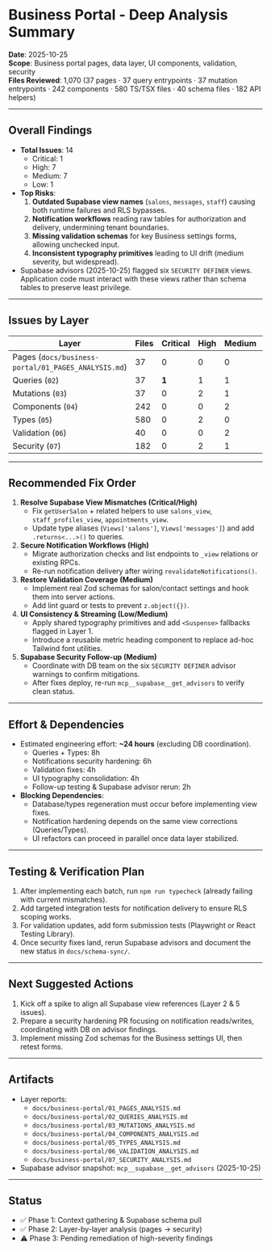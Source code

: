 # Business Portal - Deep Analysis Summary

**Date**: 2025-10-25  
**Scope**: Business portal pages, data layer, UI components, validation, security  
**Files Reviewed**: 1,070 (37 pages · 37 query entrypoints · 37 mutation entrypoints · 242 components · 580 TS/TSX files · 40 schema files · 182 API helpers)

---

## Overall Findings

- **Total Issues**: 14  
  - Critical: 1  
  - High: 7  
  - Medium: 7  
  - Low: 1
- **Top Risks**:
  1. **Outdated Supabase view names** (`salons`, `messages`, `staff`) causing both runtime failures and RLS bypasses.
  2. **Notification workflows** reading raw tables for authorization and delivery, undermining tenant boundaries.
  3. **Missing validation schemas** for key Business settings forms, allowing unchecked input.
  4. **Inconsistent typography primitives** leading to UI drift (medium severity, but widespread).
- Supabase advisors (2025-10-25) flagged six `SECURITY DEFINER` views. Application code must interact with these views rather than schema tables to preserve least privilege.

---

## Issues by Layer

| Layer | Files | Critical | High | Medium | Low |
| --- | --- | --- | --- | --- | --- |
| Pages (`docs/business-portal/01_PAGES_ANALYSIS.md`) | 37 | 0 | 0 | 0 | **1** |
| Queries (`02`) | 37 | **1** | 1 | 1 | 0 |
| Mutations (`03`) | 37 | 0 | 2 | 1 | 0 |
| Components (`04`) | 242 | 0 | 0 | 2 | 0 |
| Types (`05`) | 580 | 0 | 2 | 0 | 0 |
| Validation (`06`) | 40 | 0 | 0 | 2 | 0 |
| Security (`07`) | 182 | 0 | 2 | 1 | 0 |

---

## Recommended Fix Order

1. **Resolve Supabase View Mismatches (Critical/High)**  
   - Fix `getUserSalon` + related helpers to use `salons_view`, `staff_profiles_view`, `appointments_view`.  
   - Update type aliases (`Views['salons']`, `Views['messages']`) and add `.returns<...>()` to queries.
2. **Secure Notification Workflows (High)**  
   - Migrate authorization checks and list endpoints to `_view` relations or existing RPCs.  
   - Re-run notification delivery after wiring `revalidateNotifications()`.
3. **Restore Validation Coverage (Medium)**  
   - Implement real Zod schemas for salon/contact settings and hook them into server actions.  
   - Add lint guard or tests to prevent `z.object({})`.
4. **UI Consistency & Streaming (Low/Medium)**  
   - Apply shared typography primitives and add `<Suspense>` fallbacks flagged in Layer 1.  
   - Introduce a reusable metric heading component to replace ad-hoc Tailwind font utilities.
5. **Supabase Security Follow-up (Medium)**  
   - Coordinate with DB team on the six `SECURITY DEFINER` advisor warnings to confirm mitigations.  
   - After fixes deploy, re-run `mcp__supabase__get_advisors` to verify clean status.

---

## Effort & Dependencies

- Estimated engineering effort: **~24 hours** (excluding DB coordination).  
  - Queries + Types: 8h  
  - Notifications security hardening: 6h  
  - Validation fixes: 4h  
  - UI typography consolidation: 4h  
  - Follow-up testing & Supabase advisor rerun: 2h
- **Blocking Dependencies**:  
  - Database/types regeneration must occur before implementing view fixes.  
  - Notification hardening depends on the same view corrections (Queries/Types).  
  - UI refactors can proceed in parallel once data layer stabilized.

---

## Testing & Verification Plan

1. After implementing each batch, run `npm run typecheck` (already failing with current mismatches).  
2. Add targeted integration tests for notification delivery to ensure RLS scoping works.  
3. For validation updates, add form submission tests (Playwright or React Testing Library).  
4. Once security fixes land, rerun Supabase advisors and document the new status in `docs/schema-sync/`.

---

## Next Suggested Actions

1. Kick off a spike to align all Supabase view references (Layer 2 & 5 issues).
2. Prepare a security hardening PR focusing on notification reads/writes, coordinating with DB on advisor findings.
3. Implement missing Zod schemas for the Business settings UI, then retest forms.

---

## Artifacts

- Layer reports:  
  - `docs/business-portal/01_PAGES_ANALYSIS.md`  
  - `docs/business-portal/02_QUERIES_ANALYSIS.md`  
  - `docs/business-portal/03_MUTATIONS_ANALYSIS.md`  
  - `docs/business-portal/04_COMPONENTS_ANALYSIS.md`  
  - `docs/business-portal/05_TYPES_ANALYSIS.md`  
  - `docs/business-portal/06_VALIDATION_ANALYSIS.md`  
  - `docs/business-portal/07_SECURITY_ANALYSIS.md`
- Supabase advisor snapshot: `mcp__supabase__get_advisors` (2025-10-25)

---

## Status

- ✅ Phase 1: Context gathering & Supabase schema pull  
- ✅ Phase 2: Layer-by-layer analysis (pages → security)  
- ⚠️ Phase 3: Pending remediation of high-severity findings
